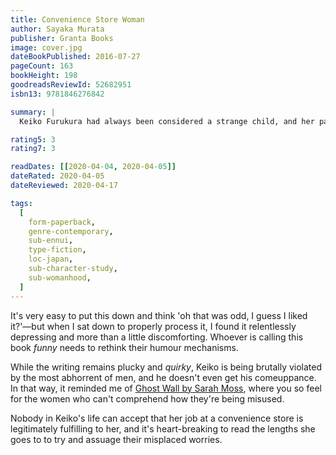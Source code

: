 ```yaml
---
title: Convenience Store Woman
author: Sayaka Murata
publisher: Granta Books
image: cover.jpg
dateBookPublished: 2016-07-27
pageCount: 163
bookHeight: 198
goodreadsReviewId: 52682951
isbn13: 9781846276842

summary: |
  Keiko Furukura had always been considered a strange child, and her parents always worried how she would get on in the real world, so when she takes on a job in a convenience store while at university, they are delighted for her. For her part, in the convenience store she finds a predictable world mandated by the store manual, which dictates how the workers should act and what they should say, and she copies her co-workers' style of dress and speech patterns so she can play the part of a normal person. However, eighteen years later, at age 36, she is still in the same job, has never had a boyfriend, and has only few friends. She feels comfortable in her life but is aware that she is not living up to society's expectations and causing her family to worry about her. When a similarly alienated but cynical and bitter young man comes to work in the store, he will upset Keiko's contented stasis—but will it be for the better?

rating5: 3
rating7: 3

readDates: [[2020-04-04, 2020-04-05]]
dateRated: 2020-04-05
dateReviewed: 2020-04-17

tags:
  [
    form-paperback,
    genre-contemporary,
    sub-ennui,
    type-fiction,
    loc-japan,
    sub-character-study,
    sub-womanhood,
  ]
---
```


It's very easy to put this down and think 'oh that was odd, I guess I liked it?'&mdash;but when I sat down to properly process it, I found it relentlessly depressing and more than a little discomforting. Whoever is calling this book _funny_ needs to rethink their humour mechanisms.

While the writing remains plucky and _quirky_, Keiko is being brutally violated by the most abhorrent of men, and he doesn't even get his comeuppance. In that way, it reminded me of [Ghost Wall by Sarah Moss](/books/ghost-wall-sarah-moss), where you so feel for the women who can't comprehend how they're being misused.

Nobody in Keiko's life can accept that her job at a convenience store is legitimately fulfilling to her, and it's heart-breaking to read the lengths she goes to to try and assuage their misplaced worries.

